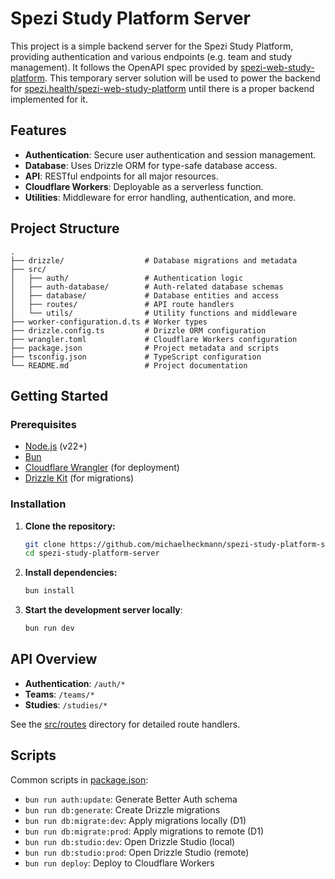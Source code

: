 # Spezi Study Platform Server

This project is a simple backend server for the Spezi Study Platform, providing authentication and various endpoints (e.g. team and study management).
It follows the OpenAPI spec provided by [spezi-web-study-platform](https://github.com/StanfordSpezi/spezi-web-study-platform).
This temporary server solution will be used to power the backend for [spezi.health/spezi-web-study-platform](http://spezi.health/spezi-web-study-platform/) until there is a proper backend implemented for it.

## Features

-   **Authentication**: Secure user authentication and session management.
-   **Database**: Uses Drizzle ORM for type-safe database access.
-   **API**: RESTful endpoints for all major resources.
-   **Cloudflare Workers**: Deployable as a serverless function.
-   **Utilities**: Middleware for error handling, authentication, and more.

## Project Structure

```
.
├── drizzle/                  # Database migrations and metadata
├── src/
│   ├── auth/                 # Authentication logic
│   ├── auth-database/        # Auth-related database schemas
│   ├── database/             # Database entities and access
│   ├── routes/               # API route handlers
│   └── utils/                # Utility functions and middleware
├── worker-configuration.d.ts # Worker types
├── drizzle.config.ts         # Drizzle ORM configuration
├── wrangler.toml             # Cloudflare Workers configuration
├── package.json              # Project metadata and scripts
├── tsconfig.json             # TypeScript configuration
└── README.md                 # Project documentation
```

## Getting Started

### Prerequisites

-   [Node.js](https://nodejs.org/) (v22+)
-   [Bun](https://bun.sh/)
-   [Cloudflare Wrangler](https://developers.cloudflare.com/workers/wrangler/) (for deployment)
-   [Drizzle Kit](https://orm.drizzle.team/docs/overview) (for migrations)

### Installation

1. **Clone the repository:**

    ```sh
    git clone https://github.com/michaelheckmann/spezi-study-platform-server.git
    cd spezi-study-platform-server
    ```

2. **Install dependencies:**

    ```sh
    bun install
    ```

3. **Start the development server locally**:

    ```sh
    bun run dev
    ```

## API Overview

-   **Authentication**: `/auth/*`
-   **Teams**: `/teams/*`
-   **Studies**: `/studies/*`

See the [src/routes](src/routes) directory for detailed route handlers.

## Scripts

Common scripts in [package.json](package.json):

-   `bun run auth:update`: Generate Better Auth schema
-   `bun run db:generate`: Create Drizzle migrations
-   `bun run db:migrate:dev`: Apply migrations locally (D1)
-   `bun run db:migrate:prod`: Apply migrations to remote (D1)
-   `bun run db:studio:dev`: Open Drizzle Studio (local)
-   `bun run db:studio:prod`: Open Drizzle Studio (remote)
-   `bun run deploy`: Deploy to Cloudflare Workers
